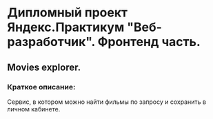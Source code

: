 # Дипломный проект Яндекс.Практикум "Веб-разработчик". Фронтенд часть.
## Movies explorer.
### Краткое описание:
Сервис, в котором можно найти фильмы по запросу и сохранить в личном кабинете.
